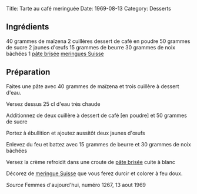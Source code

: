 Title: Tarte au café meringuée
Date: 1969-08-13
Category: Desserts

## Ingrédients

40 grammes de maïzena
2 cuillères dessert de café en poudre
50 grammes de sucre
2 jaunes d'œufs
15 grammes de beurre
30 grammes de noix bâchées
1 [pâte brisée](./pate_brisee.md)
[meringues Suisse](./mereingue.md)

## Préparation

Faites une pâte avec 40 grammes de maïzena et trois cuillère à dessert d'eau.

Versez dessus 25 cl d'eau très chaude

Additionnez de deux cuillère à dessert de café [en poudre] et 50 grammes de
sucre

Portez à ébullition et ajoutez aussitôt deux jaunes d'œufs

Enlevez du feu et battez avec 15 grammes de beurre et 30 grammes de noix bâchées

Versez la crème refroidit dans une croute de [pâte brisée](./pate_brisee.md) cuite à blanc

Décorez de [meringue Suisse](./mereingue.md) que vous ferez durcir et colorer à
feu doux.

*Source* Femmes d'aujourd'hui, numéro 1267, 13 aout 1969
